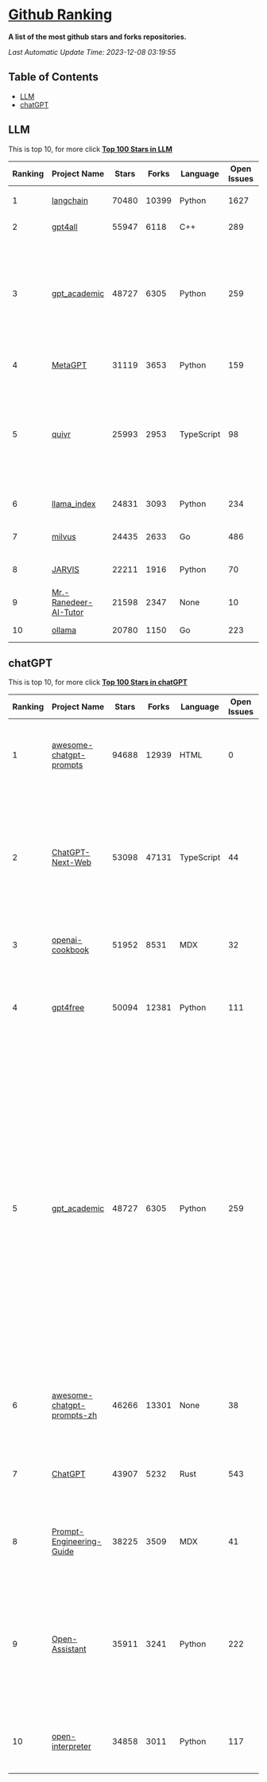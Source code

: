 [Github Ranking](./README.md)
==========

**A list of the most github stars and forks repositories.**

*Last Automatic Update Time: 2023-12-08 03:19:55*

## Table of Contents
 * [LLM](#LLM)
 * [chatGPT](#chatGPT)

## LLM

This is top 10, for more click **[Top 100 Stars in LLM](Top100/LLM.md)**

| Ranking | Project Name | Stars | Forks | Language | Open Issues | Description | Last Commit |
| ------- | ------------ | ----- | ----- | -------- | ----------- | ----------- | ----------- |
| 1 | [langchain](https://github.com/langchain-ai/langchain) | 70480 | 10399 | Python | 1627 | ⚡ Building applications with LLMs through composability ⚡ | 2023-12-08T03:18:11Z |
| 2 | [gpt4all](https://github.com/nomic-ai/gpt4all) | 55947 | 6118 | C++ | 289 | gpt4all: open-source LLM chatbots that you can run anywhere | 2023-12-07T23:31:11Z |
| 3 | [gpt_academic](https://github.com/binary-husky/gpt_academic) | 48727 | 6305 | Python | 259 | 为ChatGPT/GLM提供实用化交互界面，特别优化论文阅读/润色/写作体验，模块化设计，支持自定义快捷按钮&函数插件，支持Python和C++等项目剖析&自译解功能，PDF/LaTex论文翻译&总结功能，支持并行问询多种LLM模型，支持chatglm2等本地模型。兼容文心一言, moss, llama2, rwkv, claude2, 通义千问, 书生, 讯飞星火等。 | 2023-12-07T16:18:14Z |
| 4 | [MetaGPT](https://github.com/geekan/MetaGPT) | 31119 | 3653 | Python | 159 | 🌟 The Multi-Agent Framework: Given one line Requirement, return PRD, Design, Tasks, Repo | 2023-12-08T03:15:56Z |
| 5 | [quivr](https://github.com/StanGirard/quivr) | 25993 | 2953 | TypeScript | 98 | Your GenAI Second Brain 🧠  A personal productivity assistant (RAG) ⚡️🤖 Chat with your docs (PDF, CSV, ...)  & apps using Langchain, GPT 3.5 / 4 turbo, Private, Anthropic, VertexAI, Ollama, LLMs, that you can share with users !  Local & Private alternative to OpenAI GPTs & ChatGPT powered by retrieval-augmented generation  | 2023-12-07T16:32:50Z |
| 6 | [llama_index](https://github.com/run-llama/llama_index) | 24831 | 3093 | Python | 234 | LlamaIndex (formerly GPT Index) is a data framework for your LLM applications | 2023-12-08T03:04:45Z |
| 7 | [milvus](https://github.com/milvus-io/milvus) | 24435 | 2633 | Go | 486 | A cloud-native vector database, storage for next generation AI applications | 2023-12-08T03:18:44Z |
| 8 | [JARVIS](https://github.com/microsoft/JARVIS) | 22211 | 1916 | Python | 70 | JARVIS, a system to connect LLMs with ML community. Paper: https://arxiv.org/pdf/2303.17580.pdf | 2023-12-04T10:58:34Z |
| 9 | [Mr.-Ranedeer-AI-Tutor](https://github.com/JushBJJ/Mr.-Ranedeer-AI-Tutor) | 21598 | 2347 | None | 10 | A GPT-4 AI Tutor Prompt for customizable personalized learning experiences. | 2023-11-18T21:18:14Z |
| 10 | [ollama](https://github.com/jmorganca/ollama) | 20780 | 1150 | Go | 223 | Get up and running with Llama 2 and other large language models locally | 2023-12-08T01:02:21Z |


## chatGPT

This is top 10, for more click **[Top 100 Stars in chatGPT](Top100/chatGPT.md)**

| Ranking | Project Name | Stars | Forks | Language | Open Issues | Description | Last Commit |
| ------- | ------------ | ----- | ----- | -------- | ----------- | ----------- | ----------- |
| 1 | [awesome-chatgpt-prompts](https://github.com/f/awesome-chatgpt-prompts) | 94688 | 12939 | HTML | 0 | This repo includes ChatGPT prompt curation to use ChatGPT better. | 2023-12-05T06:36:55Z |
| 2 | [ChatGPT-Next-Web](https://github.com/Yidadaa/ChatGPT-Next-Web) | 53098 | 47131 | TypeScript | 44 | A well-designed cross-platform ChatGPT UI (Web / PWA / Linux / Win / MacOS). 一键拥有你自己的跨平台 ChatGPT 应用。 | 2023-12-07T15:01:07Z |
| 3 | [openai-cookbook](https://github.com/openai/openai-cookbook) | 51952 | 8531 | MDX | 32 | Examples and guides for using the OpenAI API | 2023-12-08T01:09:22Z |
| 4 | [gpt4free](https://github.com/xtekky/gpt4free) | 50094 | 12381 | Python | 111 | The official gpt4free repository \| various collection of powerful language models | 2023-12-07T18:57:10Z |
| 5 | [gpt_academic](https://github.com/binary-husky/gpt_academic) | 48727 | 6305 | Python | 259 | 为ChatGPT/GLM提供实用化交互界面，特别优化论文阅读/润色/写作体验，模块化设计，支持自定义快捷按钮&函数插件，支持Python和C++等项目剖析&自译解功能，PDF/LaTex论文翻译&总结功能，支持并行问询多种LLM模型，支持chatglm2等本地模型。兼容文心一言, moss, llama2, rwkv, claude2, 通义千问, 书生, 讯飞星火等。 | 2023-12-07T16:18:14Z |
| 6 | [awesome-chatgpt-prompts-zh](https://github.com/PlexPt/awesome-chatgpt-prompts-zh) | 46266 | 13301 | None | 38 | ChatGPT 中文调教指南。各种场景使用指南。学习怎么让它听你的话。 | 2023-12-06T17:31:31Z |
| 7 | [ChatGPT](https://github.com/lencx/ChatGPT) | 43907 | 5232 | Rust | 543 | 🔮 ChatGPT Desktop Application (Mac, Windows and Linux) | 2023-11-28T20:56:18Z |
| 8 | [Prompt-Engineering-Guide](https://github.com/dair-ai/Prompt-Engineering-Guide) | 38225 | 3509 | MDX | 41 | 🐙 Guides, papers, lecture, notebooks and resources for prompt engineering | 2023-11-29T07:35:12Z |
| 9 | [Open-Assistant](https://github.com/LAION-AI/Open-Assistant) | 35911 | 3241 | Python | 222 | OpenAssistant is a chat-based assistant that understands tasks, can interact with third-party systems, and retrieve information dynamically to do so. | 2023-12-05T08:06:59Z |
| 10 | [open-interpreter](https://github.com/KillianLucas/open-interpreter) | 34858 | 3011 | Python | 117 | OpenAI's Code Interpreter in your terminal, running locally | 2023-12-08T00:45:00Z |

